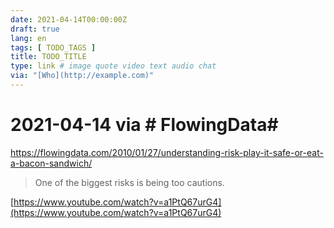 ```yaml
---
date: 2021-04-14T00:00:00Z
draft: true
lang: en
tags: [ TODO_TAGS ]
title: TODO_TITLE
type: link # image quote video text audio chat
via: "[Who](http://example.com)"
---
```



# 2021-04-14 via **# FlowingData**# 

https://flowingdata.com/2010/01/27/understanding-risk-play-it-safe-or-eat-a-bacon-sandwich/

> One of the biggest risks is being too cautions.

[https://www.youtube.com/watch?v=a1PtQ67urG4](https://www.youtube.com/watch?v=a1PtQ67urG4)


